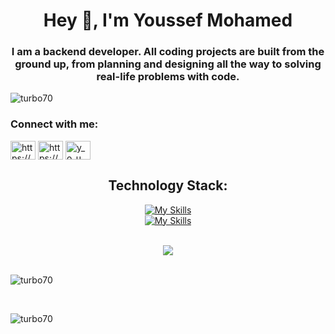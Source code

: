 <h1 align="center">Hey 👋, I'm Youssef Mohamed</h1>
<h3 align="center">I am a backend developer. All coding projects are built from the ground up, from planning and designing all the way to solving real-life problems with code.</h3>

<p align="left"> <img src="https://komarev.com/ghpvc/?username=turbo70&label=Profile%20views&color=0e75b6&style=flat" alt="turbo70" /> </p>

<h3 align="left">Connect with me:</h3>
<p align="left">
<a href="https://www.linkedin.com/in/youssef-mohamed-266540248/" target="blank"><img align="center" src="https://raw.githubusercontent.com/rahuldkjain/github-profile-readme-generator/master/src/images/icons/Social/linked-in-alt.svg" alt="https://www.linkedin.com/in/youssef-mohamed-266540248/" height="30" width="40" /></a>
<a href="https://www.facebook.com/profile.php?id=100022904524930" target="blank"><img align="center" src="https://raw.githubusercontent.com/rahuldkjain/github-profile-readme-generator/master/src/images/icons/Social/facebook.svg" alt="https://www.facebook.com/profile.php?id=100022904524930&mibextid=lqqj4d" height="30" width="40" /></a>
<a href="https://instagram.com/y_o_u_s_s_e_f__4" target="blank"><img align="center" src="https://raw.githubusercontent.com/rahuldkjain/github-profile-readme-generator/master/src/images/icons/Social/instagram.svg" alt="y_o_u_s_s_e_f__4" height="30" width="40" /></a>
</p>

<div align="center">

  ## Technology Stack: 
<a href="">[![My Skills](https://skillicons.dev/icons?i=js,nodejs,nestjs,mongodb,linux,mysql,cpp,express,docker,postman,prisma,vscode,ts,postgres,git)](https://skillicons.dev)</a>
</br>
<a href="">[![My Skills](https://skillicons.dev/icons?i=github)](https://skillicons.dev)</a>
</div>

<br/>  

<div align="center">
<img src="https://komarev.com/ghpvc/?username=0xEbrahim&&style=flat-square" align="center" />
</div>  
<br>


<p><img align="center" src="https://github-readme-stats.vercel.app/api/top-langs?username=turbo70&show_icons=true&locale=en&layout=compact" alt="turbo70" /></p>
<br>
<p><img align="center" src="https://github-readme-streak-stats.herokuapp.com/?user=turbo70&" alt="turbo70" /></p>
